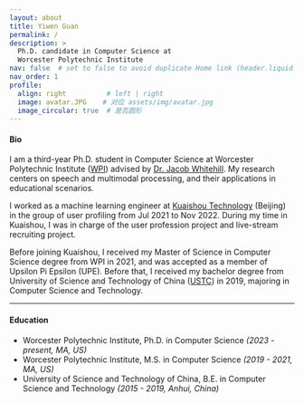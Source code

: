 ```yaml
---
layout: about
title: Yiwen Guan
permalink: /
description: >
  Ph.D. candidate in Computer Science at 
  Worcester Polytechnic Institute
nav: false  # set to false to avoid duplicate Home link (header.liquid already injects the root page link)
nav_order: 1
profile:
  align: right          # left | right
  image: avatar.JPG    # 对应 assets/img/avatar.jpg
  image_circular: true  # 是否圆形
---
```


#### Bio

I am a third-year Ph.D. student in Computer Science at Worcester Polytechnic Institute ([WPI](https://www.wpi.edu/)) advised by [Dr. Jacob Whitehill](https://users.wpi.edu/~jrwhitehill/). My research centers on speech and multimodal processing, and their applications in educational scenarios.

I worked as a machine learning engineer at [Kuaishou Technology](https://ir.kuaishou.com/) (Beijing) in the group of user profiling from Jul 2021 to Nov 2022. During my time in Kuaishou, I was in charge of the user profession project and live-stream recruiting project.

Before joining Kuaishou, I received my Master of Science in Computer Science degree from WPI in 2021, and was accepted as a member of Upsilon Pi Epsilon (UPE). Before that, I received my bachelor degree from University of Science and Technology of China ([USTC](http://en.ustc.edu.cn/)) in 2019, majoring in Computer Science and Technology.

---

#### Education
- Worcester Polytechnic Institute, Ph.D. in Computer Science *(2023 - present, MA, US)*
- Worcester Polytechnic Institute, M.S. in Computer Science *(2019 - 2021, MA, US)*
- University of Science and Technology of China, B.E. in Computer Science and Technology *(2015 - 2019, Anhui, China)*
